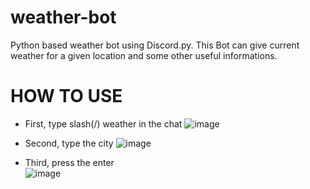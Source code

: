 # weather-bot
Python based weather bot using Discord.py. This Bot can give current weather for a given location and some other useful informations.



# HOW TO USE
- First, type slash(/) weather in the chat
![image](https://github.com/user-attachments/assets/b7165b8c-4371-4f4a-9f5d-d809e679006f)

- Second, type the city
![image](https://github.com/user-attachments/assets/3862c50d-74cb-4718-8e9c-b4a0dcd8eff4)

- Third, press the enter <br />
![image](https://github.com/user-attachments/assets/77840941-bbe0-4710-a97d-62aeecac4343)
